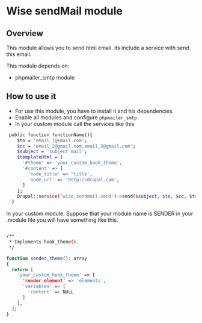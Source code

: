 # Wise sendMail module

## Overview

This module allows you to send html email.
its include a service with send this email.

This module depends on:

- phpmailer_smtp module

## How to use it

- For use this module, you have to install it and his dependencies.
- Enable all modules and configure `phpmailer_smtp`
- In your custom module call the services like this

```bash
 public function functionName(){
    $to = 'email_1@email.com';
    $cc = 'email_2@gmail.com,email_3@gmail.com';
    $subject = 'subject mail';
    $templateHtml = [
      '#theme' => 'your_custom_hook_theme',
      '#content' => [
        'node_title' => 'title',
        'node_url' => 'http://drupal.com',
      ]
    ];
    Drupal::service('wise_sendmail.send')->send($subject, $to, $cc, $templateHtml);
  }
```

In your custom module.
Suppose that your module name is SENDER
in your .module file you will have something like this.

```bash

/**
 * Implements hook_theme().
 */

function sender_theme(): array
{
  return [
    'your_custom_hook_theme' => [
      'render element' => 'elements',
      'variables' => [
        'content' => NULL
      ]
    ],
  ];
}

```
